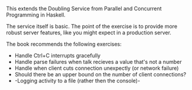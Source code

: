 This extends the Doubling Service from Parallel and Concurrent Programming in
Haskell.

The service itself is basic. The point of the exercise is to provide more
robust server features, like you might expect in a production server.

The book recommends the following exercises:

  * Handle Ctrl+C interrupts gracefully
  * Handle parse failures when talk recieves a value that's not a number
  * Handle when client cuts connection unexpectly (or network failure)
  * Should there be an upper bound on the number of client connections?
  * -Logging activity to a file (rather then the console)-
